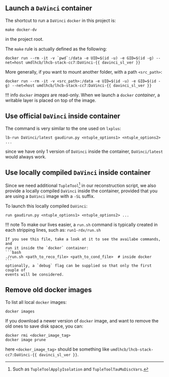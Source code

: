 ## Launch a `DaVinci` container
The shortcut to run a `DaVinci` `docker` in this project is:
```
make docker-dv
```
in the project root.

The `make` rule is actually defined as the following:
```
docker run --rm -it -v `pwd`:/data -e UID=$(id -u) -e GID=$(id -g) --net=host umdlhcb/lhcb-stack-cc7:DaVinci-{{ davinci_sl_ver }}
```

More generally, if you want to mount another folder, with a path `<src_path>`:
```
docker run --rm -it -v <src_path>:/data -e UID=$(id -u) -e GID=$(id -g) --net=host umdlhcb/lhcb-stack-cc7:DaVinci-{{ davinci_sl_ver }}
```

!!! info
    `docker` _images_ are read-only. When we launch a `docker` _container_, a
    writable layer is placed on top of the image.


## Use official `DaVinci` inside container
The command is very similar to the one used on `lxplus`:
```
lb-run DaVinci/latest gaudirun.py <ntuple_options1> <ntuple_options2> ...
```
since we have only 1 version of `DaVinci` inside the container,
`DaVinci/latest` would always work.


## Use locally compiled `DaVinci` inside container
Since we need additional `TupleTool`[^1] in our reconstruction script, we also
provide a locally compiled `DaVinci` inside the container, provided that you
are using a `DaVinci` image with a `-SL` suffix.

To launch this locally compiled `DaVinci`:
```
run gaudirun.py <ntuple_options1> <ntuple_options2> ...
```

!!! note
    To make our lives easier, a `run.sh` command is typically created in each
    stripping lines, such as:
    ```
    run1-rdx/run.sh
    ```

    If you see this file, take a look at it to see the availabe commands, and
    run it inside the `docker` container:
    ```bash
    ./run.sh <path_to_reco_file> <path_to_cond_file>  # inside docker
    ```
    optionally, a `debug` flag can be supplied so that only the first couple of
    events will be considered.


[^1]: Such as `TupleToolApplyIsolation` and `TupleToolTauMuDiscVars`.


## Remove old docker images
To list all local `docker` images:
```
docker images
```

If you download a newer version of `docker` image, and want to remove the old
ones to save disk space, you can:
```
docker rmi <docker_image_tag>
docker image prune
```
here `<docker_image_tag>` should be something like
`umdlhcb/lhcb-stack-cc7:DaVinci-{{ davinci_sl_ver }}`.

